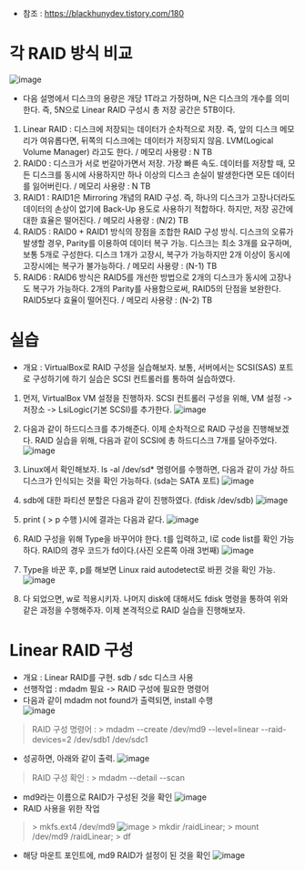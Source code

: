 * 참조 : https://blackhunydev.tistory.com/180

각 RAID 방식 비교
=================
![image](https://user-images.githubusercontent.com/70207093/186291747-535c3d17-9c3b-4496-8b31-6012e264f3c5.png)

* 다음 설명에서 디스크의 용량은 개당 1T라고 가정하며, N은 디스크의 개수를 의미한다. 즉, 5N으로 Linear RAID 구성시 총 저장 공간은 5TB이다.

1. Linear RAID : 디스크에 저장되는 데이터가 순차적으로 저장. 즉, 앞의 디스크 메모리가 여유롭다면, 뒤쪽의 디스크에는 데이터가 저장되지 않음. LVM(Logical Volume Manager) 라고도 한다. / 메모리 사용량 : N TB
2. RAID0 : 디스크가 서로 번갈아가면서 저장. 가장 빠른 속도. 데이터를 저장할 때, 모든 디스크를 동시에 사용하지만 하나 이상의 디스크 손실이 발생한다면 모든 데이터를 잃어버린다. / 메모리 사용량 : N TB 
3. RAID1 : RAID1은 Mirroring 개념의 RAID 구성. 즉, 하나의 디스크가 고장나더라도 데이터의 손상이 없기에 Back-Up 용도로 사용하기 적합하다. 하지만, 저장 공간에 대한 효율은 떨어진다. / 메모리 사용량 : (N/2) TB
4. RAID5 : RAID0 + RAID1 방식의 장점을 조합한 RAID 구성 방식. 디스크의 오류가 발생할 경우, Parity를 이용하여 데이터 복구 가능. 디스크는 최소 3개를 요구하며, 보통 5개로 구성한다. 디스크 1개가 고장시, 복구가 가능하지만 2개 이상이 동시에 고장시에는 복구가 불가능하다. / 메모리 사용량 : (N-1) TB
5. RAID6 : RAID6 방식은 RAID5를 개선한 방법으로 2개의 디스크가 동시에 고장나도 복구가 가능하다. 2개의 Parity를 사용함으로써, RAID5의 단점을 보완한다. RAID5보다 효율이 떨어진다. / 메모리 사용량 : (N-2) TB

실습
====
* 개요 : VirtualBox로 RAID 구성을 실습해보자. 보통, 서버에서는 SCSI(SAS) 포트로 구성하기에 하기 실습은 SCSI 컨트롤러를 통하여 실습하였다.

1. 먼저, VirtualBox VM 설정을 진행하자. SCSI 컨트롤러 구성을 위해, VM 설정 -> 저장소 -> LsiLogic(기본 SCSI)를 추가한다.
   ![image](https://user-images.githubusercontent.com/70207093/186299957-ee80aa78-642a-4120-9cd9-c7f7a16586ee.png)

2. 다음과 같이 하드디스크를 추가해준다. 이제 순차적으로 RAID 구성을 진행해보겠다. RAID 실습을 위해, 다음과 같이 SCSI에 총 하드디스크 7개를 달아주었다.
   ![image](https://user-images.githubusercontent.com/70207093/186300876-c7000f6a-846f-45fc-b47f-9fc0225f4cb3.png)

3. Linux에서 확인해보자. ls -al /dev/sd* 명령어를 수행하면, 다음과 같이 가상 하드디스크가 인식되는 것을 확인 가능하다. (sda는 SATA 포트)
   ![image](https://user-images.githubusercontent.com/70207093/186301145-69865935-7013-4f74-b101-fcb7d2005351.png)

4. sdb에 대한 파티션 분할은 다음과 같이 진행하였다. (fdisk /dev/sdb)
   ![image](https://user-images.githubusercontent.com/70207093/186301443-f9af2c17-e4b1-4385-82e4-fd5270daf829.png)

5. print ( > p 수행 )시에 결과는 다음과 같다.
   ![image](https://user-images.githubusercontent.com/70207093/186301597-9a974dc5-e083-49c4-ac78-75b0ea21756a.png)

6. RAID 구성을 위해 Type을 바꾸어야 한다. t를 입력하고, l로 code list를 확인 가능하다. RAID의 경우 코드가 fd이다.(사진 오른쪽 아래 3번째)
   ![image](https://user-images.githubusercontent.com/70207093/186301810-f9e71681-399d-4930-8c3e-cb4ad97ad3dc.png)

7. Type을 바꾼 후, p를 해보면 Linux raid autodetect로 바뀐 것을 확인 가능.
   ![image](https://user-images.githubusercontent.com/70207093/186301955-b33d67e3-a76f-4d63-a22d-fe27acf116b0.png)

8. 다 되었으면, w로 적용시키자. 나머지 disk에 대해서도 fdisk 명령을 통하여 위와 같은 과정을 수행해주자. 이제 본격적으로 RAID 실습을 진행해보자.

Linear RAID 구성
================
* 개요 : Linear RAID를 구현. sdb / sdc 디스크 사용
* 선행작업 : mdadm 필요 -> RAID 구성에 필요한 명령어
* 다음과 같이 mdadm not found가 출력되면, install 수행</br>
  ![image](https://user-images.githubusercontent.com/70207093/186327949-f8b50f43-8fc3-469a-8887-dac0894ab601.png)
> RAID 구성 명령어 : \> mdadm --create /dev/md9 --level=linear --raid-devices=2 /dev/sdb1 /dev/sdc1
* 성공하면, 아래와 같이 출력.
  ![image](https://user-images.githubusercontent.com/70207093/186328586-b5199a8b-ed2e-45bc-9115-68c7062934bc.png)
> RAID 구성 확인 : \> mdadm --detail --scan
* md9라는 이름으로 RAID가 구성된 것을 확인
  ![image](https://user-images.githubusercontent.com/70207093/186328938-52fe8ad0-8d5a-4cd0-b2d1-6c81066b8642.png)
* RAID 사용을 위한 작업
> \> mkfs.ext4 /dev/md9
  ![image](https://user-images.githubusercontent.com/70207093/186329172-f5cdd755-6d87-4c42-8191-fd9f7f33c0d2.png)
> \> mkdir /raidLinear; \> mount /dev/md9  /raidLinear; \> df
* 해당 마운트 포인트에, md9 RAID가 설정이 된 것을 확인 
  ![image](https://user-images.githubusercontent.com/70207093/186329321-ecdbd3c7-525b-4781-af4d-d026b2e6d31a.png)
